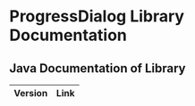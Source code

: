 # ProgressDialog Library Documentation
## Java Documentation of Library
| Version | Link |
| --- | --- |
